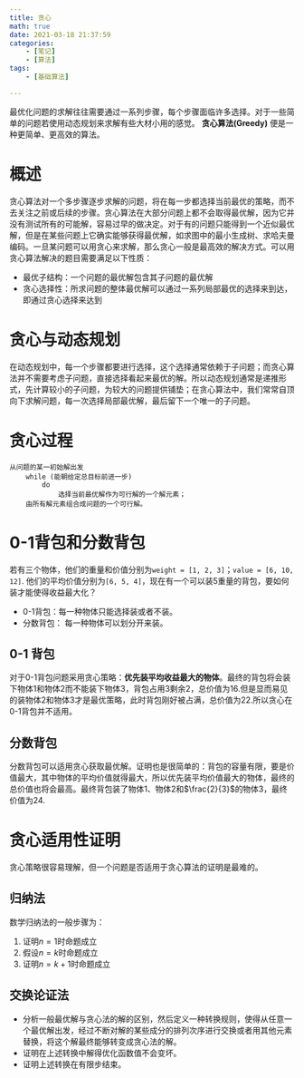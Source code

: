 ```yaml
---
title: 贪心
math: true
date: 2021-03-18 21:37:59
categories:
    - [笔记]
    - [算法]
tags:
    - [基础算法]

---
```


最优化问题的求解往往需要通过一系列步骤，每个步骤面临许多选择。对于一些简单的问题若使用动态规划来求解有些大材小用的感觉。 **贪心算法(Greedy)** 便是一种更简单、更高效的算法。
<!-- more -->
# 概述
贪心算法对一个多步骤逐步求解的问题，将在每一步都选择当前最优的策略，而不去关注之前或后续的步骤。贪心算法在大部分问题上都不会取得最优解，因为它并没有测试所有的可能解，容易过早的做决定。对于有的问题只能得到一个近似最优解，但是在某些问题上它确实能够获得最优解，如求图中的最小生成树、求哈夫曼编码。一旦某问题可以用贪心来求解，那么贪心一般是最高效的解决方式。可以用贪心算法解决的题目需要满足以下性质：
* 最优子结构：一个问题的最优解包含其子问题的最优解
* 贪心选择性：所求问题的整体最优解可以通过一系列局部最优的选择来到达，即通过贪心选择来达到

# 贪心与动态规划
在动态规划中，每一个步骤都要进行选择，这个选择通常依赖于子问题；而贪心算法并不需要考虑子问题，直接选择看起来最优的解。所以动态规划通常是递推形式，先计算较小的子问题，为较大的问题提供铺垫；在贪心算法中，我们常常自顶向下求解问题，每一次选择局部最优解，最后留下一个唯一的子问题。

# 贪心过程
```
从问题的某一初始解出发
    while (能朝给定总目标前进一步) 
        do
            选择当前最优解作为可行解的一个解元素；
    由所有解元素组合成问题的一个可行解。
```

# 0-1背包和分数背包
若有三个物体，他们的重量和价值分别为`weight = [1, 2, 3]`；`value = [6, 10, 12]`. 他们的平均价值分别为`[6, 5, 4]`，现在有一个可以装5重量的背包，要如何装才能使得收益最大化？   
* 0-1背包：每一种物体只能选择装或者不装。
* 分数背包： 每一种物体可以划分开来装。

## 0-1 背包
对于0-1背包问题采用贪心策略：**优先装平均收益最大的物体**。最终的背包将会装下物体1和物体2而不能装下物体3，背包占用3剩余2，总价值为16.但是显而易见的装物体2和物体3才是最优策略，此时背包刚好被占满，总价值为22.所以贪心在0-1背包并不适用。

## 分数背包
分数背包可以适用贪心获取最优解。证明也是很简单的：背包的容量有限，要是价值最大，其中物体的平均价值就得最大，所以优先装平均价值最大的物体，最终的总价值也将会最高。最终背包装了物体1、物体2和$\frac{2}{3}$的物体3，最终价值为24.

# 贪心适用性证明
贪心策略很容易理解，但一个问题是否适用于贪心算法的证明是最难的。

## 归纳法
数学归纳法的一般步骤为：
1. 证明$n=1$时命题成立
2. 假设$n=k$时命题成立
3. 证明$n=k+1$时命题成立


## 交换论证法
* 分析一般最优解与贪心法的解的区别，然后定义一种转换规则，使得从任意一个最优解出发，经过不断对解的某些成分的排列次序进行交换或者用其他元素替换，将这个解最终能够转变成贪心法的解。
* 证明在上述转换中解得优化函数值不会变坏。
* 证明上述转换在有限步结束。


